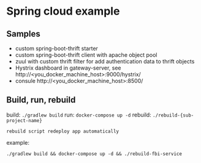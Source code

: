 # Spring cloud example

## Samples

 * custom spring-boot-thrift starter
 * custom spring-boot-thrift client with apache object pool
 * zuul with custom thrift filter for add authentication data to thrift objects
 * Hystrix dashboard in gateway-server, see http://<you_docker_machine_host>:9000/hystrix/
 * consule http://<you_docker_machine_host>:8500/

## Build, run, rebuild

build: `./gradlew build`
run: `docker-compose up -d`
rebuild: `./rebuild-{sub-project-name}`

`rebuild script redeploy app automatically`

example:

    ./gradlew build && docker-compose up -d && ./rebuild-fbi-service
